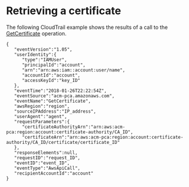 # Retrieving a certificate<a name="CT-GetCertificate"></a>

The following CloudTrail example shows the results of a call to the [GetCertificate](https://docs.aws.amazon.com/privateca/latest/APIReference/API_GetCertificate.html) operation\.

```
{
   "eventVersion":"1.05",
   "userIdentity":{
      "type":"IAMUser",
      "principalId":"account",
      "arn":"arn:aws:iam::account:user/name",
      "accountId":"account",
      "accessKeyId":"key_ID"
   },
   "eventTime":"2018-01-26T22:22:54Z",
   "eventSource":"acm-pca.amazonaws.com",
   "eventName":"GetCertificate",
   "awsRegion":"region",
   "sourceIPAddress":"IP_address",
   "userAgent":"agent",
   "requestParameters":{
      "certificateAuthorityArn":"arn:aws:acm-pca:region:account:certificate-authority/CA_ID",
      "certificateArn":"arn:aws:acm-pca:region:account:certificate-authority/CA_ID/certificate/certificate_ID"
   },
   "responseElements":null,
   "requestID":"request_ID",
   "eventID":"event_ID",
   "eventType":"AwsApiCall",
   "recipientAccountId":"account"
}
```